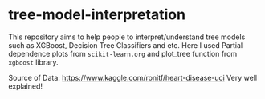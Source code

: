 # tree-model-interpretation
This repository aims to help people to interpret/understand tree models such as XGBoost, Decision Tree Classifiers and etc. Here I used Partial dependence plots from `scikit-learn.org` and plot_tree function from `xgboost` library.

Source of Data: https://www.kaggle.com/ronitf/heart-disease-uci
Very well explained!
